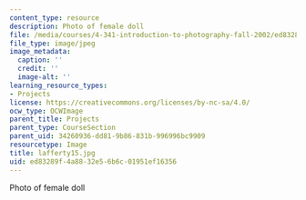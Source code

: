 ```yaml
---
content_type: resource
description: Photo of female doll
file: /media/courses/4-341-introduction-to-photography-fall-2002/ed83289f4a8832e56b6c01951ef16356_lafferty15.jpg
file_type: image/jpeg
image_metadata:
  caption: ''
  credit: ''
  image-alt: ''
learning_resource_types:
- Projects
license: https://creativecommons.org/licenses/by-nc-sa/4.0/
ocw_type: OCWImage
parent_title: Projects
parent_type: CourseSection
parent_uid: 34260936-dd81-9b86-831b-996996bc9909
resourcetype: Image
title: lafferty15.jpg
uid: ed83289f-4a88-32e5-6b6c-01951ef16356
---
```

Photo of female doll